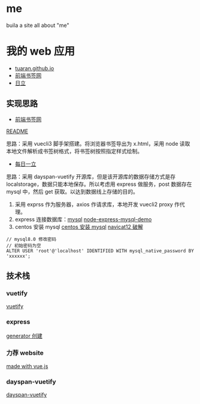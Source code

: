 # me
buila a site all about "me"

# 我的 web 应用

* [tuaran.github.io](https://tuaran.github.io)
* [前端书签网](http://febm.tuaran.site)
* [日立](http://ddup.tuaran.site)

## 实现思路
* [前端书签网](http://febm.tuaran.site)

[README](https://github.com/TUARAN/FEMB#febm)

思路：采用 vuecli3 脚手架搭建。将浏览器书签导出为 x.html，采用 node 读取本地文件解析成书签树格式，将书签树按照指定样式绘制。

* [每日一立](http://ddup.tuaran.site)

思路：采用 dayspan-vuetify 开源库，但是该开源库的数据存储方式是存 localstorage，数据只能本地保存。所以考虑用 express 做服务，post 数据存在 mysql 中，然后 get 获取。以达到数据线上存储的目的。

1. 采用 exprss 作为服务器，axios 作请求库，本地开发 vuecli2 proxy 作代理。
2. express 连接数据库：[mysql](https://expressjs.com/zh-cn/guide/database-integration.html)  [node-express-mysql-demo](https://github.com/lihao336991/node-express-mysql)
3. centos 安装 mysql [centos 安装 mysql](http://www.glmapper.com/2019/01/05/mysql-on-linux/) [navicat12 破解](https://defcon.cn/513.html)

```
// mysql8.0 修改密码
// 初始密码为空
ALTER USER 'root'@'localhost' IDENTIFIED WITH mysql_native_password BY 'xxxxxx';  
```
## 技术栈
### vuetify
[vuetify](https://vuetifyjs.com/zh-Hans/getting-started/quick-start/)

### express
[generator 创建](https://www.expressjs.com.cn/starter/generator.html)

### 力荐 website
[made with vue.js](https://madewithvuejs.com)

### dayspan-vuetify
[dayspan-vuetify](https://github.com/ClickerMonkey/dayspan-vuetify)


